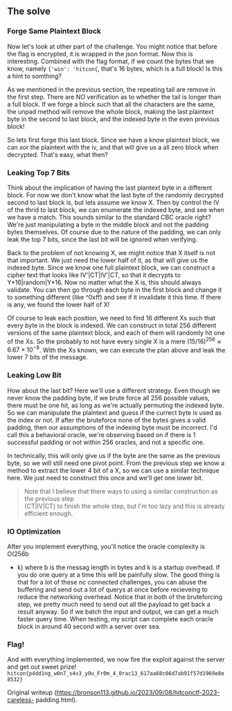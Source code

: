 ## The solve  
### Forge Same Plaintext Block  
Now let's look at other part of the challenge. You might notice that before
the flag is encrypted, it is wrapped in the json format. Now this is
interesting. Combined with the flag format, if we count the bytes that we
know, namely `{'win': 'hitcon{`,  that's 16 bytes, which is a full block! Is
this a hint to somthing?

As we mentioned in the previous section, the repeating tail are remove in the
first step. There are NO verification as to whether the tail is longer than a
full block. If we forge a block such that all the characters are the same, the
unpad method will remove the whole block, making the last plaintext byte in
the second to last block, and the indexed byte in the even previous block!

So lets first forge this last block. Since we have a know plaintext block, we
can xor the plaintext with the iv, and that will give us a all zero block when
decrypted. That's easy, what then?

### Leaking Top 7 Bits  
Think about the implication of having the last plantext byte in a different
block. For now we don't know what the last byte of the randomly decrypted
second to last block is, but lets assume we know X. Then by control the IV of
the thrid to last block, we can enumerate the indexed byte, and see when we
have a match. This sounds similar to the standard CBC oracle right? We're just
manipulating a byte in the middle block and not the padding bytes themselves.
Of course due to the nature of the padding, we can only leak the top 7 bits,
since the last bit will be ignored when verifying.

Back to the problem of not knowing X, we might notice that X itself is not
that important. We just need the lower half of it, as that will give us the
indexed byte. Since we know one full plaintext block, we can construct a
cipher text that looks like IV'\|CT\|IV'\|CT, so that it decrypts to
Y\*16\|random\|Y\*16. Now no matter what the X is, this should always
validate. You can then go through each byte in the first block and change it
to something different (like ^0xff) and see if it invalidate it this time. If
there is any, we found the lower half of X!

Of course to leak each position, we need to find 16 different Xs such that
every byte in the block is indexed. We can construct in total 256 different
versions of the same plaintext block, and each of them will randomly hit one
of the Xs. So the probably to not have every single X is a mere $(15/16)^{256}
\approx 6.67\times 10^{-8}$. With the Xs known, we can execute the plan above
and leak the lower 7 bits of the message.

### Leaking Low Bit  
How about the last bit? Here we'll use a different strategy. Even though we
never know the padding byte, if we brute force all 256 possible values, there
must be one hit, as long as we're actually permuting the indexed byte. So we
can manipulate the plaintext and guess if the currect byte is used as the
index or not. If after the bruteforce none of the bytes gives a valid padding,
then our assumptions of the indexing byte must be incorrect. I'd call this a
behavioral oracle, we're observing based on if there is 1 successful padding
or not within 256 oracles, and not a specific one.

In technically, this will only give us if the byte are the same as the
previous byte, so we will still need one pivot point. From the previous step
we know a method to extract the lower 4 bit of a X, so we can use a similar
technique here. We just need to construct this once and we'll get one lower
bit.

> Note that I believe that there ways to using a similar construction as the
> previous step  
> (CT\|IV\|CT) to finish the whole step, but I'm too lazy and this is already
> efficient enough.

### IO Optimization  
After you implement everything, you'll notice the oracle complexity is O(256b
+ k) where b is the messag length in bytes and k is a startup overhead. If you
do one query at a time this will be painfully slow. The good thing is that for
a lot of these nc connected challenges, you can abuse the buffering and send
out a lot of querys at once before recieveing to reduce the networking
overhead. Notice that in both of the bruteforcing step, we pretty much need to
send out all the payload to get back a result anyway. So if we batch the input
and output, we can get a much faster query time. When testing, my script can
complete each oracle block in around 40 second with a server over sea.

### Flag!  
And with everything implemented, we now fire the exploit against the server
and get out sweet prize!  
`hitcon{p4dd1ng_w0n7_s4v3_y0u_Fr0m_4_0rac13_617aa68c06d7ab91f57d1969e8e8532}`  

Original writeup
(https://bronson113.github.io/2023/09/08/hitconctf-2023-careless-
padding.html).